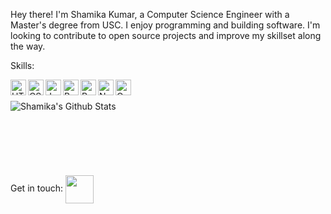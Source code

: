 Hey there! I'm Shamika Kumar, a Computer Science Engineer with a Master's degree from USC. I enjoy programming and building software. I'm looking to contribute to open source projects and improve my skillset along the way.

Skills:

<img align="left" alt="HTML" height="25" src="https://cdn.iconscout.com/icon/free/png-256/html-2752158-2284975.png"/>
<img align="left" alt="CSS" height="25" src="https://cdn.iconscout.com/icon/free/png-128/css-131-722685.png"/>
<img align="left" alt="Javascript" height="25" src="https://cdn.iconscout.com/icon/free/png-128/javascript-2038874-1720087.png"/>
<img align="left" alt="Bootstrap" height="25" src="https://cdn.iconscout.com/icon/free/png-128/bootstrap-226077.png"/>
<img align="left" alt="React.js" height="25" src="https://cdn.iconscout.com/icon/free/png-128/react-3-1175109.png"/>
<img align="left" alt="Node.js" height="25" src="https://cdn.iconscout.com/icon/free/png-128/node-js-1174925.png"/>
<img align="left" alt="Oracle Cloud" height="25" src="https://icon2.cleanpng.com/20180417/ikw/kisspng-cloud-computing-oracle-database-oracle-cloud-oracl-cloud-computing-5ad641f4bf3e40.5830373415239910287833.jpg"/>

<br />
<br />
<img align="left" alt="Shamika's Github Stats" src="https://github-readme-stats.vercel.app/api?username=shamikakumar&hide=stars,issues&show_icons=true" />
<br />
<br />
<br />
<br />
<br />
<br />
<br />
Get in touch:
<a href="https://www.linkedin.com/in/shamikakumar"> <img width="45px" align="center" src="https://cdn.iconscout.com/icon/free/png-256/linkedin-47-189764.png"> </a>
